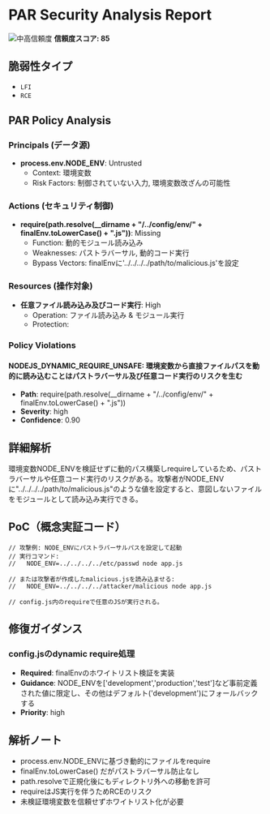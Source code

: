 # PAR Security Analysis Report

![中高信頼度](https://img.shields.io/badge/信頼度-中高-orange) **信頼度スコア: 85**

## 脆弱性タイプ

- `LFI`
- `RCE`

## PAR Policy Analysis

### Principals (データ源)

- **process.env.NODE_ENV**: Untrusted
  - Context: 環境変数
  - Risk Factors: 制御されていない入力, 環境変数改ざんの可能性

### Actions (セキュリティ制御)

- **require(path.resolve(__dirname + "/../config/env/" + finalEnv.toLowerCase() + ".js"))**: Missing
  - Function: 動的モジュール読み込み
  - Weaknesses: パストラバーサル, 動的コード実行
  - Bypass Vectors: finalEnvに'../../../../path/to/malicious.js'を設定

### Resources (操作対象)

- **任意ファイル読み込み及びコード実行**: High
  - Operation: ファイル読み込み & モジュール実行
  - Protection: 

### Policy Violations

#### NODEJS_DYNAMIC_REQUIRE_UNSAFE: 環境変数から直接ファイルパスを動的に読み込むことはパストラバーサル及び任意コード実行のリスクを生む

- **Path**: require(path.resolve(__dirname + "/../config/env/" + finalEnv.toLowerCase() + ".js"))
- **Severity**: high
- **Confidence**: 0.90

## 詳細解析

環境変数NODE_ENVを検証せずに動的パス構築しrequireしているため、パストラバーサルや任意コード実行のリスクがある。攻撃者がNODE_ENVに"../../../../path/to/malicious.js"のような値を設定すると、意図しないファイルをモジュールとして読み込み実行できる。

## PoC（概念実証コード）

```text
// 攻撃例: NODE_ENVにパストラバーサルパスを設定して起動
// 実行コマンド:
//   NODE_ENV=../../../../etc/passwd node app.js

// または攻撃者が作成したmalicious.jsを読み込ませる:
//   NODE_ENV=../../../../attacker/malicious node app.js

// config.js内のrequireで任意のJSが実行される。
```

## 修復ガイダンス

### config.jsのdynamic require処理

- **Required**: finalEnvのホワイトリスト検証を実装
- **Guidance**: NODE_ENVを['development','production','test']など事前定義された値に限定し、その他はデフォルト('development')にフォールバックする
- **Priority**: high

## 解析ノート

- process.env.NODE_ENVに基づき動的にファイルをrequire
- finalEnv.toLowerCase() だがパストラバーサル防止なし
- path.resolveで正規化後にもディレクトリ外への移動を許可
- requireはJS実行を伴うためRCEのリスク
- 未検証環境変数を信頼せずホワイトリスト化が必要

